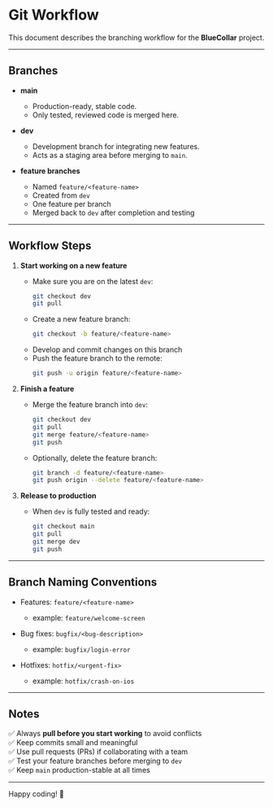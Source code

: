 # Git Workflow

This document describes the branching workflow for the **BlueCollar** project.

---

## Branches

- **main**
    - Production-ready, stable code.
    - Only tested, reviewed code is merged here.

- **dev**
    - Development branch for integrating new features.
    - Acts as a staging area before merging to `main`.

- **feature branches**
    - Named `feature/<feature-name>`
    - Created from `dev`
    - One feature per branch
    - Merged back to `dev` after completion and testing

---

## Workflow Steps

1. **Start working on a new feature**
    - Make sure you are on the latest `dev`:
      ```bash
      git checkout dev
      git pull
      ```
    - Create a new feature branch:
      ```bash
      git checkout -b feature/<feature-name>
      ```
    - Develop and commit changes on this branch
    - Push the feature branch to the remote:
      ```bash
      git push -u origin feature/<feature-name>
      ```

2. **Finish a feature**
    - Merge the feature branch into `dev`:
      ```bash
      git checkout dev
      git pull
      git merge feature/<feature-name>
      git push
      ```
    - Optionally, delete the feature branch:
      ```bash
      git branch -d feature/<feature-name>
      git push origin --delete feature/<feature-name>
      ```

3. **Release to production**
    - When `dev` is fully tested and ready:
      ```bash
      git checkout main
      git pull
      git merge dev
      git push
      ```

---

## Branch Naming Conventions

- Features: `feature/<feature-name>`
    - example: `feature/welcome-screen`

- Bug fixes: `bugfix/<bug-description>`
    - example: `bugfix/login-error`

- Hotfixes: `hotfix/<urgent-fix>`
    - example: `hotfix/crash-on-ios`

---

## Notes

✅ Always **pull before you start working** to avoid conflicts  
✅ Keep commits small and meaningful  
✅ Use pull requests (PRs) if collaborating with a team  
✅ Test your feature branches before merging to `dev`  
✅ Keep `main` production-stable at all times

---

Happy coding! 🚀